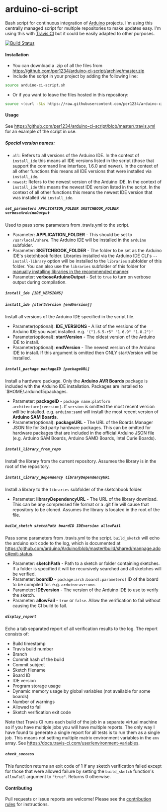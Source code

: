 arduino-ci-script
==========

Bash script for continuous integration of [Arduino](http://www.arduino.cc/) projects. I'm using this centrally managed script for multiple repositories to make updates easy. I'm using this with [Travis CI](http://travis-ci.org/) but it could be easily adapted to other purposes.

[![Build Status](https://travis-ci.org/per1234/arduino-ci-script.svg?branch=master)](https://travis-ci.org/per1234/arduino-ci-script)

#### Installation
- You can download a .zip of all the files from https://github.com/per1234/arduino-ci-script/archive/master.zip
- Include the script in your project by adding the following line:
```bash
source arduino-ci-script.sh
```
- Or if you want to leave the files hosted in this repository:
```bash
source <(curl -SLs https://raw.githubusercontent.com/per1234/arduino-ci-script/master/arduino-ci-script.sh)
```


#### Usage
See https://github.com/per1234/arduino-ci-script/blob/master/.travis.yml for an example of the script in use.
##### Special version names:
  - `all`: Refers to all versions of the Arduino IDE. In the context of `install_ide` this means all IDE versions listed in the script (those that support the command line interface, 1.6.0 and newer). In the context of all other functions this means all IDE versions that were installed via `install_ide`.
  - `newest`: Refers to the newest version of the Arduino IDE. In the context of `install_ide` this means the newest IDE version listed in the script. In the context of all other functions this means the newest IDE version that was installed via `install_ide`.

##### `set_parameters APPLICATION_FOLDER SKETCHBOOK_FOLDER verboseArduinoOutput`
Used to pass some parameters from .travis.yml to the script.
- Parameter: **APPLICATION_FOLDER** - This should be set to `/usr/local/share`. The Arduino IDE will be installed in the `arduino` subfolder.
- Parameter: **SKETCHBOOK_FOLDER** - The folder to be set as the Arduino IDE's sketchbook folder. Libraries installed via the Arduino IDE CLI's `--install-library` option will be installed to the `libraries` subfolder of this folder. You can also use the `libraries` subfolder of this folder for [manually installing libraries in the recommended manner](https://www.arduino.cc/en/Guide/Libraries#toc5).
- Parameter: **verboseArduinoOutput** - Set to `true` to turn on verbose output during compilation.

##### `install_ide [IDE_VERSIONS]`
##### `install_ide [startVersion [endVersion]]`
Install all versions of the Arduino IDE specified in the script file.
- Parameter(optional): **IDE_VERSIONS** - A list of the versions of the Arduino IDE you want installed. e.g. `'("1.6.5-r5" "1.6.9" "1.8.2")'`
- Parameter(optional): **startVersion** - The oldest version of the Arduino IDE to install.
- Parameter(optional): **endVersion** - The newest version of the Arduino IDE to install. If this argument is omitted then ONLY startVersion will be installed.

##### `install_package packageID [packageURL]`
Install a hardware package. Only the **Arduino AVR Boards** package is included with the Arduino IDE installation. Packages are installed to `$HOME/.arduino15/packages.
- Parameter: **packageID** - `package name:platform architecture[:version]`. If `version` is omitted the most recent version will be installed. e.g. `arduino:samd` will install the most recent version of **Arduino SAM Boards**.
- Parameter(optional): **packageURL** - The URL of the Boards Manager JSON file for 3rd party hardware packages. This can be omitted for hardware packages that are included in the official Arduino JSON file (e.g. Arduino SAM Boards, Arduino SAMD Boards, Intel Curie Boards).

##### `install_library_from_repo`
Install the library from the current repository. Assumes the library is in the root of the repository.

##### `install_library_dependency libraryDependencyURL`
Install a library to the `libraries` subfolder of the sketchbook folder.
- Parameter: **libraryDependencyURL** - The URL of the library download. This can be any compressed file format or a .git file will cause that repository to be cloned. Assumes the library is located in the root of the file.

##### `build_sketch sketchPath boardID IDEversion allowFail`
Pass some parameters from .travis.yml to the script. `build_sketch` will echo the arduino exit code to the log, which is documented at https://github.com/arduino/Arduino/blob/master/build/shared/manpage.adoc#exit-status.
- Parameter: **sketchPath** - Path to a sketch or folder containing sketches. If a folder is specified it will be recursively searched and all sketches will be verified.
- Parameter: **boardID** - `package:arch:board[:parameters]` ID of the board to be compiled for. e.g. `arduino:avr:uno`.
- Parameter: **IDEversion** - The version of the Arduino IDE to use to verify the sketch.
- Parameter: **allowFail** - `true` or `false`. Allow the verification to fail without causing the CI build to fail.

##### `display_report`
Echo a tab separated report of all verification results to the log. The report consists of:
- Build timestamp
- Travis build number
- Branch
- Commit hash of the build
- Commit subject
- Sketch filename
- Board ID
- IDE version
- Program storage usage
- Dynamic memory usage by global variables (not available for some boards)
- Number of warnings
- Allowed to fail
- Sketch verification exit code

Note that Travis CI runs each build of the job in a separate virtual machine so if you have multiple jobs you will have multiple reports. The only way I have found to generate a single report for all tests is to run them as a single job. This means not setting multiple matrix environment variables in the `env` array. See https://docs.travis-ci.com/user/environment-variables.

##### `check_success`
This function returns an exit code of 1 if any sketch verification failed except for those that were allowed failure by setting the `build_sketch` function's `allowFail` argument to `"true"`. Returns 0 otherwise.


#### Contributing
Pull requests or issue reports are welcome! Please see the [contribution rules](https://github.com/per1234/arduino-ci-script/blob/master/CONTRIBUTING.md) for instructions.

